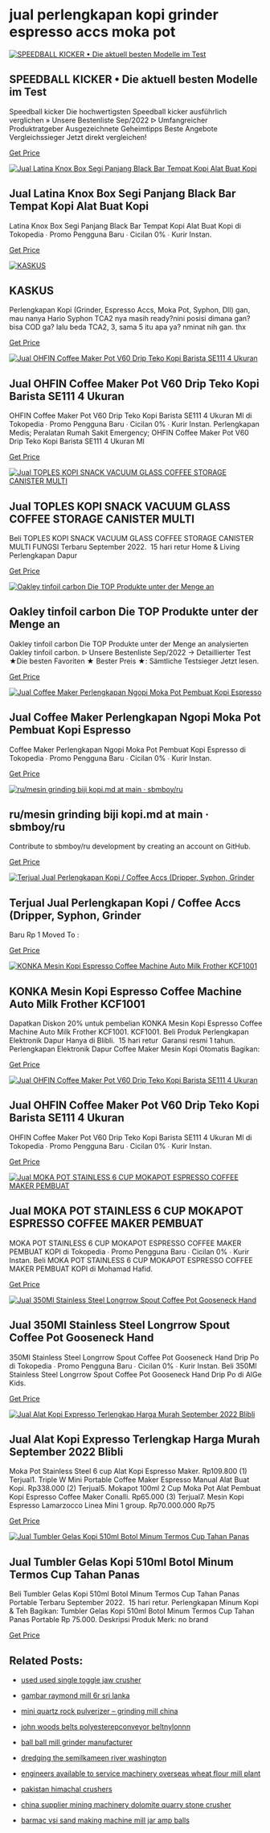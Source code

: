 # jual perlengkapan kopi grinder espresso accs moka pot
<a href="https://mnn.zoosnet.net/LR/Chatpre.aspx?id=MNN94995150&p=https://vbl.co.za/" target="_blank">![SPEEDBALL KICKER • Die aktuell besten Modelle im Test](https://raw.githubusercontent.com/gcmcrusher/imgs/main/731.jpg)</a>
## SPEEDBALL KICKER • Die aktuell besten Modelle im Test
Speedball kicker Die hochwertigsten Speedball kicker ausführlich verglichen » Unsere Bestenliste Sep/2022 ᐅ Umfangreicher Produktratgeber Ausgezeichnete Geheimtipps Beste Angebote Vergleichssieger Jetzt direkt vergleichen!
<a href="https://mnn.zoosnet.net/LR/Chatpre.aspx?id=MNN94995150&p=https://vbl.co.za/" target="_blank">Get Price</a>
<a href="https://mnn.zoosnet.net/LR/Chatpre.aspx?id=MNN94995150&p=https://vbl.co.za/" target="_blank">![Jual Latina Knox Box Segi Panjang Black Bar Tempat Kopi Alat Buat Kopi ](https://raw.githubusercontent.com/gcmcrusher/imgs/main/197.jpg)</a>
## Jual Latina Knox Box Segi Panjang Black Bar Tempat Kopi Alat Buat Kopi 
Latina Knox Box Segi Panjang Black Bar Tempat Kopi Alat Buat Kopi di Tokopedia ∙ Promo Pengguna Baru ∙ Cicilan 0% ∙ Kurir Instan.
<a href="https://mnn.zoosnet.net/LR/Chatpre.aspx?id=MNN94995150&p=https://vbl.co.za/" target="_blank">Get Price</a>
<a href="https://mnn.zoosnet.net/LR/Chatpre.aspx?id=MNN94995150&p=https://vbl.co.za/" target="_blank">![KASKUS](https://raw.githubusercontent.com/gcmcrusher/imgs/main/348.jpg)</a>
## KASKUS
Perlengkapan Kopi (Grinder, Espresso Accs, Moka Pot, Syphon, Dll) gan, mau nanya Hario Syphon TCA2 nya masih ready?nini posisi dimana gan? bisa COD ga? lalu beda TCA2, 3, sama 5 itu apa ya? nminat nih gan. thx
<a href="https://mnn.zoosnet.net/LR/Chatpre.aspx?id=MNN94995150&p=https://vbl.co.za/" target="_blank">Get Price</a>
<a href="https://mnn.zoosnet.net/LR/Chatpre.aspx?id=MNN94995150&p=https://vbl.co.za/" target="_blank">![Jual OHFIN Coffee Maker Pot V60 Drip Teko Kopi Barista SE111 4 Ukuran ](https://raw.githubusercontent.com/gcmcrusher/imgs/main/301.jpg)</a>
## Jual OHFIN Coffee Maker Pot V60 Drip Teko Kopi Barista SE111 4 Ukuran 
OHFIN Coffee Maker Pot V60 Drip Teko Kopi Barista SE111 4 Ukuran Ml di Tokopedia ∙ Promo Pengguna Baru ∙ Cicilan 0% ∙ Kurir Instan. Perlengkapan Medis; Peralatan Rumah Sakit Emergency; OHFIN Coffee Maker Pot V60 Drip Teko Kopi Barista SE111 4 Ukuran Ml 
<a href="https://mnn.zoosnet.net/LR/Chatpre.aspx?id=MNN94995150&p=https://vbl.co.za/" target="_blank">Get Price</a>
<a href="https://mnn.zoosnet.net/LR/Chatpre.aspx?id=MNN94995150&p=https://vbl.co.za/" target="_blank">![Jual TOPLES KOPI SNACK VACUUM GLASS COFFEE STORAGE CANISTER MULTI ](https://raw.githubusercontent.com/gcmcrusher/imgs/main/361.jpg)</a>
## Jual TOPLES KOPI SNACK VACUUM GLASS COFFEE STORAGE CANISTER MULTI 
Beli TOPLES KOPI SNACK VACUUM GLASS COFFEE STORAGE CANISTER MULTI FUNGSI Terbaru September 2022. ️ 15 hari retur Home & Living Perlengkapan Dapur
<a href="https://mnn.zoosnet.net/LR/Chatpre.aspx?id=MNN94995150&p=https://vbl.co.za/" target="_blank">Get Price</a>
<a href="https://mnn.zoosnet.net/LR/Chatpre.aspx?id=MNN94995150&p=https://vbl.co.za/" target="_blank">![Oakley tinfoil carbon Die TOP Produkte unter der Menge an ](https://raw.githubusercontent.com/gcmcrusher/imgs/main/110.jpg)</a>
## Oakley tinfoil carbon Die TOP Produkte unter der Menge an 
Oakley tinfoil carbon Die TOP Produkte unter der Menge an analysierten Oakley tinfoil carbon. ᐅ Unsere Bestenliste Sep/2022 → Detaillierter Test ★Die besten Favoriten ★ Bester Preis ★: Sämtliche Testsieger Jetzt lesen.
<a href="https://mnn.zoosnet.net/LR/Chatpre.aspx?id=MNN94995150&p=https://vbl.co.za/" target="_blank">Get Price</a>
<a href="https://mnn.zoosnet.net/LR/Chatpre.aspx?id=MNN94995150&p=https://vbl.co.za/" target="_blank">![Jual Coffee Maker Perlengkapan Ngopi Moka Pot Pembuat Kopi Espresso ](https://raw.githubusercontent.com/gcmcrusher/imgs/main/867.jpg)</a>
## Jual Coffee Maker Perlengkapan Ngopi Moka Pot Pembuat Kopi Espresso 
Coffee Maker Perlengkapan Ngopi Moka Pot Pembuat Kopi Espresso di Tokopedia ∙ Promo Pengguna Baru ∙ Cicilan 0% ∙ Kurir Instan.
<a href="https://mnn.zoosnet.net/LR/Chatpre.aspx?id=MNN94995150&p=https://vbl.co.za/" target="_blank">Get Price</a>
<a href="https://mnn.zoosnet.net/LR/Chatpre.aspx?id=MNN94995150&p=https://vbl.co.za/" target="_blank">![ru/mesin grinding biji kopi.md at main · sbmboy/ru](https://raw.githubusercontent.com/gcmcrusher/imgs/main/387.jpg)</a>
## ru/mesin grinding biji kopi.md at main · sbmboy/ru
Contribute to sbmboy/ru development by creating an account on GitHub.
<a href="https://mnn.zoosnet.net/LR/Chatpre.aspx?id=MNN94995150&p=https://vbl.co.za/" target="_blank">Get Price</a>
<a href="https://mnn.zoosnet.net/LR/Chatpre.aspx?id=MNN94995150&p=https://vbl.co.za/" target="_blank">![Terjual Jual Perlengkapan Kopi / Coffee Accs (Dripper, Syphon, Grinder ](https://raw.githubusercontent.com/gcmcrusher/imgs/main/481.jpg)</a>
## Terjual Jual Perlengkapan Kopi / Coffee Accs (Dripper, Syphon, Grinder 
Baru Rp 1 Moved To : 
<a href="https://mnn.zoosnet.net/LR/Chatpre.aspx?id=MNN94995150&p=https://vbl.co.za/" target="_blank">Get Price</a>
<a href="https://mnn.zoosnet.net/LR/Chatpre.aspx?id=MNN94995150&p=https://vbl.co.za/" target="_blank">![KONKA Mesin Kopi Espresso Coffee Machine Auto Milk Frother KCF1001](https://raw.githubusercontent.com/gcmcrusher/imgs/main/505.jpg)</a>
## KONKA Mesin Kopi Espresso Coffee Machine Auto Milk Frother KCF1001
Dapatkan Diskon 20% untuk pembelian KONKA Mesin Kopi Espresso Coffee Machine Auto Milk Frother KCF1001. KCF1001. Beli Produk Perlengkapan Elektronik Dapur Hanya di Blibli. ️ 15 hari retur ️ Garansi resmi 1 tahun. Perlengkapan Elektronik Dapur Coffee Maker Mesin Kopi Otomatis Bagikan:
<a href="https://mnn.zoosnet.net/LR/Chatpre.aspx?id=MNN94995150&p=https://vbl.co.za/" target="_blank">Get Price</a>
<a href="https://mnn.zoosnet.net/LR/Chatpre.aspx?id=MNN94995150&p=https://vbl.co.za/" target="_blank">![Jual OHFIN Coffee Maker Pot V60 Drip Teko Kopi Barista SE111 4 Ukuran ](https://raw.githubusercontent.com/gcmcrusher/imgs/main/751.jpg)</a>
## Jual OHFIN Coffee Maker Pot V60 Drip Teko Kopi Barista SE111 4 Ukuran 
OHFIN Coffee Maker Pot V60 Drip Teko Kopi Barista SE111 4 Ukuran Ml di Tokopedia ∙ Promo Pengguna Baru ∙ Cicilan 0% ∙ Kurir Instan.
<a href="https://mnn.zoosnet.net/LR/Chatpre.aspx?id=MNN94995150&p=https://vbl.co.za/" target="_blank">Get Price</a>
<a href="https://mnn.zoosnet.net/LR/Chatpre.aspx?id=MNN94995150&p=https://vbl.co.za/" target="_blank">![Jual MOKA POT STAINLESS 6 CUP MOKAPOT ESPRESSO COFFEE MAKER PEMBUAT ](https://raw.githubusercontent.com/gcmcrusher/imgs/main/218.jpg)</a>
## Jual MOKA POT STAINLESS 6 CUP MOKAPOT ESPRESSO COFFEE MAKER PEMBUAT 
MOKA POT STAINLESS 6 CUP MOKAPOT ESPRESSO COFFEE MAKER PEMBUAT KOPI di Tokopedia ∙ Promo Pengguna Baru ∙ Cicilan 0% ∙ Kurir Instan. Beli MOKA POT STAINLESS 6 CUP MOKAPOT ESPRESSO COFFEE MAKER PEMBUAT KOPI di Mohamad Hafid.
<a href="https://mnn.zoosnet.net/LR/Chatpre.aspx?id=MNN94995150&p=https://vbl.co.za/" target="_blank">Get Price</a>
<a href="https://mnn.zoosnet.net/LR/Chatpre.aspx?id=MNN94995150&p=https://vbl.co.za/" target="_blank">![Jual 350Ml Stainless Steel Longrrow Spout Coffee Pot Gooseneck Hand ](https://raw.githubusercontent.com/gcmcrusher/imgs/main/631.jpg)</a>
## Jual 350Ml Stainless Steel Longrrow Spout Coffee Pot Gooseneck Hand 
350Ml Stainless Steel Longrrow Spout Coffee Pot Gooseneck Hand Drip Po di Tokopedia ∙ Promo Pengguna Baru ∙ Cicilan 0% ∙ Kurir Instan. Beli 350Ml Stainless Steel Longrrow Spout Coffee Pot Gooseneck Hand Drip Po di AlGe Kids.
<a href="https://mnn.zoosnet.net/LR/Chatpre.aspx?id=MNN94995150&p=https://vbl.co.za/" target="_blank">Get Price</a>
<a href="https://mnn.zoosnet.net/LR/Chatpre.aspx?id=MNN94995150&p=https://vbl.co.za/" target="_blank">![Jual Alat Kopi Expresso Terlengkap Harga Murah September 2022 Blibli](https://raw.githubusercontent.com/gcmcrusher/imgs/main/30.jpg)</a>
## Jual Alat Kopi Expresso Terlengkap Harga Murah September 2022 Blibli
Moka Pot Stainless Steel 6 cup Alat Kopi Espresso Maker. Rp109.800 (1) Terjual1. Triple W Mini Portable Coffee Maker Espresso Manual Alat Buat Kopi. Rp338.000 (2) Terjual5. Mokapot 100ml 2 Cup Moka Pot Alat Pembuat Kopi Espresso Coffee Maker Conalli. Rp65.000 (3) Terjual7. Mesin Kopi Espresso Lamarzocco Linea Mini 1 group. Rp70.000.000 Rp75 
<a href="https://mnn.zoosnet.net/LR/Chatpre.aspx?id=MNN94995150&p=https://vbl.co.za/" target="_blank">Get Price</a>
<a href="https://mnn.zoosnet.net/LR/Chatpre.aspx?id=MNN94995150&p=https://vbl.co.za/" target="_blank">![Jual Tumbler Gelas Kopi 510ml Botol Minum Termos Cup Tahan Panas ](https://raw.githubusercontent.com/gcmcrusher/imgs/main/103.jpg)</a>
## Jual Tumbler Gelas Kopi 510ml Botol Minum Termos Cup Tahan Panas 
Beli Tumbler Gelas Kopi 510ml Botol Minum Termos Cup Tahan Panas Portable Terbaru September 2022. ️ 15 hari retur. Perlengkapan Minum Kopi & Teh Bagikan: Tumbler Gelas Kopi 510ml Botol Minum Termos Cup Tahan Panas Portable Rp 75.000. Deskripsi Produk Merk: no brand 
<a href="https://mnn.zoosnet.net/LR/Chatpre.aspx?id=MNN94995150&p=https://vbl.co.za/" target="_blank">Get Price</a>
## Related Posts:
* [used used single toggle jaw crusher](used%20used%20single%20toggle%20jaw%20crusher.md)
* [gambar raymond mill 6r sri lanka](gambar%20raymond%20mill%206r%20sri%20lanka.md)
* [mini quartz rock pulverizer – grinding mill china](mini%20quartz%20rock%20pulverizer%20%E2%80%93%20grinding%20mill%20china.md)
* [john woods belts polyesterepconveyor beltnylonnn](john%20woods%20belts%20polyesterepconveyor%20beltnylonnn.md)
* [ball ball mill grinder manufacturer](ball%20ball%20mill%20grinder%20manufacturer.md)
* [dredging the semilkameen river washington](dredging%20the%20semilkameen%20river%20washington.md)
* [engineers available to service machinery overseas wheat flour mill plant](engineers%20available%20to%20service%20machinery%20overseas%20wheat%20flour%20mill%20plant.md)
* [pakistan himachal crushers](pakistan%20himachal%20crushers.md)
* [china supplier mining machinery dolomite quarry stone crusher](china%20supplier%20mining%20machinery%20dolomite%20quarry%20stone%20crusher.md)
* [barmac vsi sand making machine mill jar amp balls](barmac%20vsi%20sand%20making%20machine%20mill%20jar%20amp%20balls.md)
